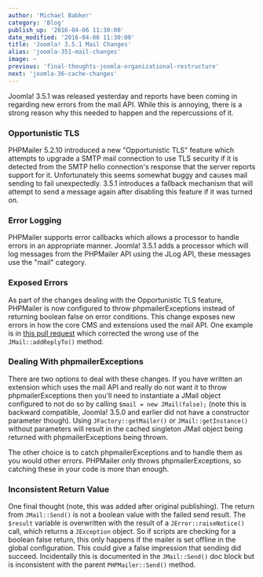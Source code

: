 ```yaml
---
author: 'Michael Babker'
category: 'Blog'
publish_up: '2016-04-06 11:30:00'
date_modified: '2016-04-06 11:30:00'
title: 'Joomla! 3.5.1 Mail Changes'
alias: 'joomla-351-mail-changes'
image: ~
previous: 'final-thoughts-joomla-organizational-restructure'
next: 'joomla-36-cache-changes'
---
```


<p>Joomla! 3.5.1 was released yesterday and reports have been coming in regarding new errors from the mail API. While this is annoying, there is a strong reason why this needed to happen and the repercussions of it.</p>
<h3>Opportunistic TLS</h3>
<p>PHPMailer 5.2.10 introduced a new "Opportunistic TLS" feature which attempts to upgrade a SMTP mail connection to use TLS security if it is detected from the SMTP hello connection's response that the server reports support for it. Unfortunately this seems somewhat buggy and causes mail sending to fail unexpectedly. 3.5.1 introduces a fallback mechanism that will attempt to send a message again after disabling this feature if it was turned on.</p>
<h3>Error Logging</h3>
<p>PHPMailer supports error callbacks which allows a processor to handle errors in an appropriate manner. Joomla! 3.5.1 adds a processor which will log messages from the PHPMailer API using the JLog API, these messages use the "mail" category.</p>
<h3>Exposed Errors</h3>
<p>As part of the changes dealing with the Opportunistic TLS feature, PHPMailer is now configured to throw phpmailerExceptions instead of returning boolean false on error conditions. This change exposes new errors in how the core CMS and extensions used the mail API. One example is in <a href="https:/github.com/joomla/joomla-cms/pull/9577" rel="nofollow">this pull request</a> which corrected the wrong use of the <code>JMail::addReplyTo()</code> method.</p>
<h3>Dealing With phpmailerExceptions</h3>
<p>There are two options to deal with these changes. If you have written an extension which uses the mail API and really do not want it to throw phpmailerExceptions then you'll need to instantiate a JMail object configured to not do so by calling <code>$mail = new JMail(false);</code> (note this is backward compatible, Joomla! 3.5.0 and earlier did not have a constructor parameter though). Using <code>JFactory::getMailer()</code> or <code>JMail::getInstance()</code> without parameters will result in the cached singleton JMail object being returned with phpmailerExceptions being thrown.</p>
<p>The other choice is to catch phpmailerExceptions and to handle them as you would other errors. PHPMailer only throws phpmailerExceptions, so catching these in your code is more than enough.</p>
<h3>Inconsistent Return Value</h3>
<p>One final thought (note, this was added after original publishing). The return from <code>JMail::Send()</code> is not a boolean value with the failed send result. The <code>$result</code> variable is overwritten with the result of a <code>JError::raiseNotice()</code> call, which returns a <code>JException</code> object. So if scripts are checking for a boolean false return, this only happens if the mailer is set offline in the global configuration. This could give a false impression that sending did succeed. Incidentally this is documented in the <code>JMail::Send()</code> doc block but is inconsistent with the parent <code>PHPMailer::Send()</code> method.</p>
